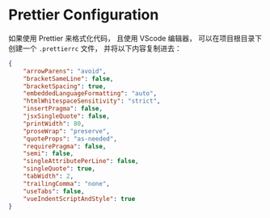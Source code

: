 # Prettier Configuration
如果使用 Prettier 来格式化代码， 且使用 VScode 编辑器， 可以在项目根目录下创建一个 `.prettierrc` 文件， 并将以下内容复制进去：

```json
{
    "arrowParens": "avoid",
    "bracketSameLine": false,
    "bracketSpacing": true,
    "embeddedLanguageFormatting": "auto",
    "htmlWhitespaceSensitivity": "strict",
    "insertPragma": false,
    "jsxSingleQuote": false,
    "printWidth": 80,
    "proseWrap": "preserve",
    "quoteProps": "as-needed",
    "requirePragma": false,
    "semi": false,
    "singleAttributePerLine": false,
    "singleQuote": true,
    "tabWidth": 2,
    "trailingComma": "none",
    "useTabs": false,
    "vueIndentScriptAndStyle": true
}
```